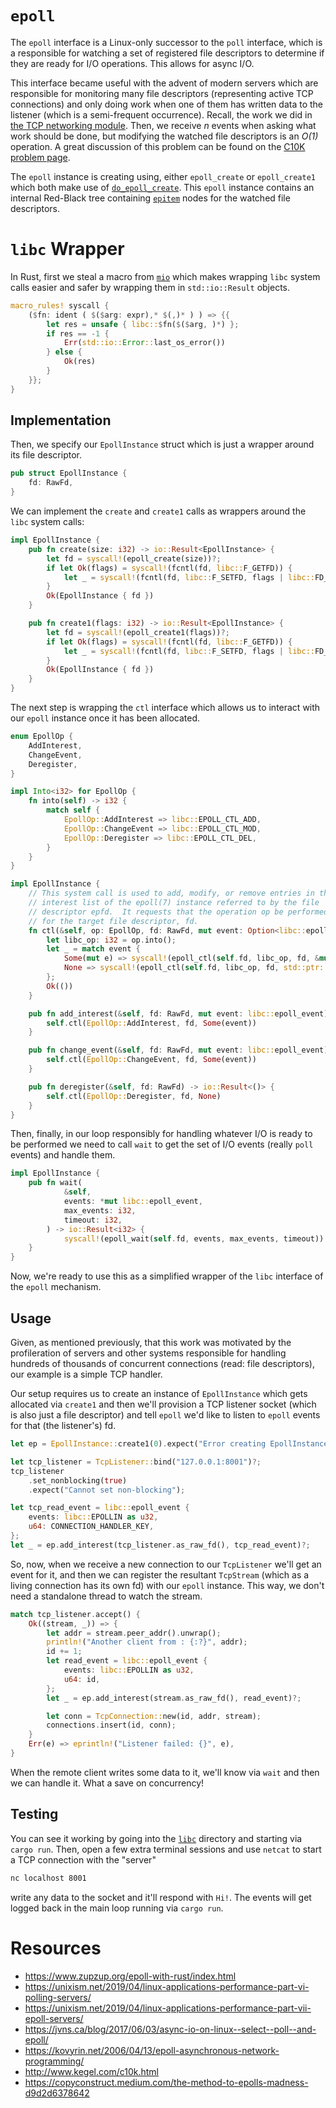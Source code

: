 # `epoll`
The `epoll` interface is a Linux-only successor to the `poll` interface, which is a responsible for watching a set of registered file descriptors to determine if they are ready for I/O operations. This allows for async I/O.  

This interface became useful with the advent of modern servers which are responsible for monitoring many file descriptors (representing active TCP connections) and only doing work when one of them has written data to the listener (which is a semi-frequent occurrence). Recall, the work we did in [the TCP networking module](../../../networking/layer_4/tcp/). Then, we receive _n_ events when asking what work should be done, but modifying the watched file descriptors is an _O(1)_ operation. A great discussion of this problem can be found on the [C10K problem page](http://www.kegel.com/c10k.html).

The `epoll` instance is creating using, either `epoll_create` or `epoll_create1` which both make use of [`do_epoll_create`](https://github.com/torvalds/linux/blob/9f4ad9e425a1d3b6a34617b8ea226d56a119a717/fs/eventpoll.c#L1951). This `epoll` instance contains an internal Red-Black tree containing [`epitem`](https://github.com/torvalds/linux/blob/9f4ad9e425a1d3b6a34617b8ea226d56a119a717/fs/eventpoll.c#L136) nodes for the watched file descriptors.

# `libc` Wrapper

In Rust, first we steal a macro from [`mio`](https://github.com/tokio-rs/mio/blob/1667a7027382bd43470bc43e5982531a2e14b7ba/src/sys/unix/mod.rs#L5) which makes wrapping `libc` system calls easier and safer by wrapping them in `std::io::Result` objects. 

```rust
macro_rules! syscall {
    ($fn: ident ( $($arg: expr),* $(,)* ) ) => {{
        let res = unsafe { libc::$fn($($arg, )*) };
        if res == -1 {
            Err(std::io::Error::last_os_error())
        } else {
            Ok(res)
        }
    }};
}
```

## Implementation

Then, we specify our `EpollInstance` struct which is just a wrapper around its file descriptor.

```rust
pub struct EpollInstance {
    fd: RawFd,
}
```

We can implement the `create` and `create1` calls as wrappers around the `libc` system calls:
```rust
impl EpollInstance {
    pub fn create(size: i32) -> io::Result<EpollInstance> {
        let fd = syscall!(epoll_create(size))?;
        if let Ok(flags) = syscall!(fcntl(fd, libc::F_GETFD)) {
            let _ = syscall!(fcntl(fd, libc::F_SETFD, flags | libc::FD_CLOEXEC));
        }
        Ok(EpollInstance { fd })
    }

    pub fn create1(flags: i32) -> io::Result<EpollInstance> {
        let fd = syscall!(epoll_create1(flags))?;
        if let Ok(flags) = syscall!(fcntl(fd, libc::F_GETFD)) {
            let _ = syscall!(fcntl(fd, libc::F_SETFD, flags | libc::FD_CLOEXEC));
        }
        Ok(EpollInstance { fd })
    }
}
```

The next step is wrapping the `ctl` interface which allows us to interact with our `epoll` instance once it has been allocated. 

```rust
enum EpollOp {
    AddInterest,
    ChangeEvent,
    Deregister,
}

impl Into<i32> for EpollOp {
    fn into(self) -> i32 {
        match self {
            EpollOp::AddInterest => libc::EPOLL_CTL_ADD,
            EpollOp::ChangeEvent => libc::EPOLL_CTL_MOD,
            EpollOp::Deregister => libc::EPOLL_CTL_DEL,
        }
    }
}

impl EpollInstance {
    // This system call is used to add, modify, or remove entries in the
    // interest list of the epoll(7) instance referred to by the file
    // descriptor epfd.  It requests that the operation op be performed
    // for the target file descriptor, fd.
    fn ctl(&self, op: EpollOp, fd: RawFd, mut event: Option<libc::epoll_event>) -> io::Result<()> {
        let libc_op: i32 = op.into();
        let _ = match event {
            Some(mut e) => syscall!(epoll_ctl(self.fd, libc_op, fd, &mut e))?,
            None => syscall!(epoll_ctl(self.fd, libc_op, fd, std::ptr::null_mut()))?,
        };
        Ok(())
    }

    pub fn add_interest(&self, fd: RawFd, mut event: libc::epoll_event) -> io::Result<()> {
        self.ctl(EpollOp::AddInterest, fd, Some(event))
    }

    pub fn change_event(&self, fd: RawFd, mut event: libc::epoll_event) -> io::Result<()> {
        self.ctl(EpollOp::ChangeEvent, fd, Some(event))
    }

    pub fn deregister(&self, fd: RawFd) -> io::Result<()> {
        self.ctl(EpollOp::Deregister, fd, None)
    }
}
```

Then, finally, in our loop responsibly for handling whatever I/O is ready to be performed we need to call `wait` to get the set of I/O events (really `poll` events) and handle them.

```rust
impl EpollInstance {
    pub fn wait(
            &self,
            events: *mut libc::epoll_event,
            max_events: i32,
            timeout: i32,
        ) -> io::Result<i32> {
            syscall!(epoll_wait(self.fd, events, max_events, timeout))
    }
}
```

Now, we're ready to use this as a simplified wrapper of the `libc` interface of the `epoll` mechanism.

## Usage
Given, as mentioned previously, that this work was motivated by the profileration of servers and other systems responsible for handling hundreds of thousands of concurrent connections (read: file descriptors), our example is a simple TCP handler. 

Our setup requires us to create an instance of `EpollInstance` which gets allocated via `create1` and then we'll provision a TCP listener socket (which is also just a file descriptor) and tell `epoll` we'd like to listen to `epoll` events for that (the listener's) fd.

```rust
let ep = EpollInstance::create1(0).expect("Error creating EpollInstance");

let tcp_listener = TcpListener::bind("127.0.0.1:8001")?;
tcp_listener
    .set_nonblocking(true)
    .expect("Cannot set non-blocking");

let tcp_read_event = libc::epoll_event {
    events: libc::EPOLLIN as u32,
    u64: CONNECTION_HANDLER_KEY,
};
let _ = ep.add_interest(tcp_listener.as_raw_fd(), tcp_read_event)?;
```

So, now, when we receive a new connection to our `TcpListener` we'll get an event for it, and then we can register the resultant `TcpStream` (which as a living connection has its own fd) with our `epoll` instance. This way, we don't need a standalone thread to watch the stream. 

```rust
match tcp_listener.accept() {
    Ok((stream, _)) => {
        let addr = stream.peer_addr().unwrap();
        println!("Another client from : {:?}", addr);
        id += 1;
        let read_event = libc::epoll_event {
            events: libc::EPOLLIN as u32,
            u64: id,
        };
        let _ = ep.add_interest(stream.as_raw_fd(), read_event)?;

        let conn = TcpConnection::new(id, addr, stream);
        connections.insert(id, conn);
    }
    Err(e) => eprintln!("Listener failed: {}", e),
}
```

When the remote client writes some data to it, we'll know via `wait` and then we can handle it. What a save on concurrency!

## Testing
You can see it working by going into the [`libc`](./libc) directory and starting via `cargo run`. Then, open a few extra terminal sessions and use `netcat` to start a TCP connection with the "server"
```bash
nc localhost 8001
```
write any data to the socket and it'll respond with `Hi!`. The events will get logged back in the main loop running via `cargo run`. 

# Resources
* https://www.zupzup.org/epoll-with-rust/index.html
* https://unixism.net/2019/04/linux-applications-performance-part-vi-polling-servers/
* https://unixism.net/2019/04/linux-applications-performance-part-vii-epoll-servers/
* https://jvns.ca/blog/2017/06/03/async-io-on-linux--select--poll--and-epoll/
* https://kovyrin.net/2006/04/13/epoll-asynchronous-network-programming/
* http://www.kegel.com/c10k.html
* https://copyconstruct.medium.com/the-method-to-epolls-madness-d9d2d6378642